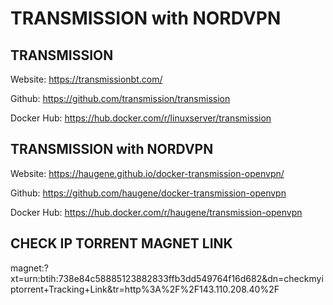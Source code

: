 # TRANSMISSION with NORDVPN

## TRANSMISSION

Website: https://transmissionbt.com/

Github: https://github.com/transmission/transmission

Docker Hub: https://hub.docker.com/r/linuxserver/transmission

## TRANSMISSION with NORDVPN

Website: https://haugene.github.io/docker-transmission-openvpn/

Github: https://github.com/haugene/docker-transmission-openvpn

Docker Hub: https://hub.docker.com/r/haugene/transmission-openvpn

## CHECK IP TORRENT MAGNET LINK

magnet:?xt=urn:btih:738e84c58885123882833ffb3dd549764f16d682&dn=checkmyiptorrent+Tracking+Link&tr=http%3A%2F%2F143.110.208.40%2F
